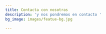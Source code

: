 ```yaml
---
title: Contacta con nosotras
description: 'y nos pondremos en contacto '
bg_image: images/featue-bg.jpg

---
```

